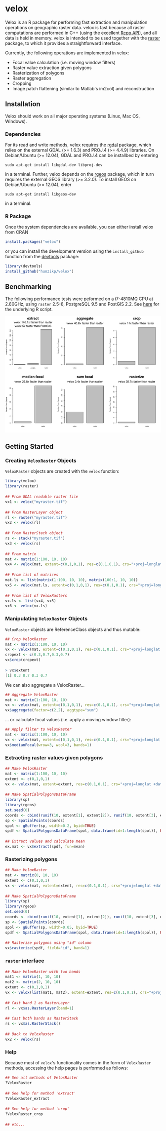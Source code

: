 # velox

Velox is an R package for performing fast extraction and manipulation operations on geographic raster data. velox is fast because all raster computations are performed in C++ (using the excellent [Rcpp API](http://www.rcpp.org/)), and all data is held in memory. velox is intended to be used together with the [raster](https://cran.r-project.org/package=raster) package, to which it provides a straightforward interface.

Currently, the following operations are implemented in velox:
+ Focal value calculation (i.e. moving window filters)
+ Raster value extraction given polygons
+ Rasterization of polygons
+ Raster aggregation
+ Cropping
+ Image patch flattening (similar to Matlab's im2col) and reconstruction


## Installation

Velox should work on all major operating systems (Linux, Mac OS, Windows).

### Dependencies

For its read and write methods, velox requires the [rgdal](https://cran.r-project.org/package=rgdal) package, which relies on the external
GDAL (>= 1.6.3) and PROJ.4 (>= 4.4.9) libraries. 
On Debian/Ubuntu (>= 12.04), GDAL and PROJ.4 can be installbed by entering
```shell
sudo apt-get install libgdal-dev libproj-dev
```
in a terminal.
Further, velox depends on the [rgeos](https://cran.r-project.org/package=rgeos) package, which in turn requires the external GEOS library (>= 3.2.0).
To install GEOS on Debian/Ubuntu (>= 12.04), enter
```shell
sudo apt-get install libgeos-dev
```
in a terminal.

### R Package
Once the system dependencies are available, you can either install velox from CRAN
```R
install.packages("velox")
```
or you can install the development version using the `install_github` function from the [devtools](https://cran.r-project.org/package=devtools) package:
```R
library(devtools)
install_github("hunzikp/velox")
```


## Benchmarking

The following performance tests were peformed on a i7-4810MQ CPU at 2.80GHz, using `raster` 2.5-8, PostgreSQL 9.5 and PostGIS 2.2.
See [here](vignettes/benchmarking.R) for the underlying R script.

![](vignettes/benchmark.png "velox benchmark")


## Getting Started

### Creating `VeloxRaster` Objects

`VeloxRaster` objects are created with the `velox` function:
```R
library(velox)
library(raster)

## From GDAL readable raster file
vx1 <- velox("myraster.tif")

## From RasterLayer object
rl <- raster("myraster.tif")
vx2 <- velox(rl)

## From RasterStack object
rs <- stack("myraster.tif")
vx3 <- velox(rs)

## From matrix
mat <- matrix(1:100, 10, 10)
vx4 <- velox(mat, extent=c(0,1,0,1), res=c(0.1,0.1), crs="+proj=longlat +datum=WGS84 +no_defs")

## From list of matrices
mat.ls <- list(matrix(1:100, 10, 10), matrix(100:1, 10, 10))
vx5 <- velox(mat.ls, extent=c(0,1,0,1), res=c(0.1,0.1), crs="+proj=longlat +datum=WGS84 +no_defs")

## From list of VeloxRasters
vx.ls <- list(vx4, vx5)
vx6 <- velox(vx.ls)
```

### Manipulating `VeloxRaster` Objects

`VeloxRaster` objects are ReferenceClass objects and thus mutable:
```R
## Crop VeloxRaster
mat <- matrix(1:100, 10, 10)
vx <- velox(mat, extent=c(0,1,0,1), res=c(0.1,0.1), crs="+proj=longlat +datum=WGS84 +no_defs")
cropext <- c(0.3,0.7,0.3,0.7)
vx$crop(cropext)

> vx$extent
[1] 0.3 0.7 0.3 0.7
```
We can also aggregate a VeloxRaster...
```R
## Aggregate VeloxRaster
mat <- matrix(1:100, 10, 10)
vx <- velox(mat, extent=c(0,1,0,1), res=c(0.1,0.1), crs="+proj=longlat +datum=WGS84 +no_defs")
vx$aggregate(factor=c(2,2), aggtype="sum")
```
... or calculate focal values (i.e. apply a moving window filter):
```R
## Apply filter to VeloxRaster
mat <- matrix(1:100, 10, 10)
vx <- velox(mat, extent=c(0,1,0,1), res=c(0.1,0.1), crs="+proj=longlat +datum=WGS84 +no_defs")
vx$medianFocal(wrow=3, wcol=3, bands=1)
```

### Extracting raster values given polygons

```R
## Make VeloxRaster
mat <- matrix(1:100, 10, 10)
extent <- c(0,1,0,1)
vx <- velox(mat, extent=extent, res=c(0.1,0.1), crs="+proj=longlat +datum=WGS84 +no_defs")

## Make SpatialPolygonsDataFrame
library(sp)
library(rgeos)
set.seed(0)
coords <- cbind(runif(10, extent[1], extent[2]), runif(10, extent[3], extent[4]))
sp <- SpatialPoints(coords)
spol <- gBuffer(sp, width=0.2, byid=TRUE)
spdf <- SpatialPolygonsDataFrame(spol, data.frame(id=1:length(spol)), FALSE)

## Extract values and calculate mean
ex.mat <- vx$extract(spdf, fun=mean)
```

### Rasterizing polygons

```R
## Make VeloxRaster
mat <- matrix(0, 10, 10)
extent <- c(0,1,0,1)
vx <- velox(mat, extent=extent, res=c(0.1,0.1), crs="+proj=longlat +datum=WGS84 +no_defs")

## Make SpatialPolygonsDataFrame
library(sp)
library(rgeos)
set.seed(0)
coords <- cbind(runif(10, extent[1], extent[2]), runif(10, extent[3], extent[4]))
sp <- SpatialPoints(coords)
spol <- gBuffer(sp, width=0.05, byid=TRUE)
spdf <- SpatialPolygonsDataFrame(spol, data.frame(id=1:length(spol)), FALSE)

## Rasterize polygons using "id" column
vx$rasterize(spdf, field="id", band=1)
```

### `raster` interface

```R
## Make VeloxRaster with two bands
mat1 <- matrix(1, 10, 10)
mat2 <- matrix(2, 10, 10)
extent <- c(0,1,0,1)
vx <- velox(list(mat1, mat2), extent=extent, res=c(0.1,0.1), crs="+proj=longlat +datum=WGS84 +no_defs")

## Cast band 1 as RasterLayer
rl <- vx$as.RasterLayer(band=1)

## Cast both bands as RasterStack
rs <- vx$as.RasterStack()

## Back to VeloxRaster
vx2 <- velox(rs)
```

### Help

Because most of `velox`'s functionality comes in the form of `VeloxRaster` methods, accessing the help pages is performed as follows:

```R
## See all methods of VeloxRaster
?VeloxRaster

## See help for method 'extract'
?VeloxRaster_extract

## See help for method 'crop'
?VeloxRaster_crop

## etc...
```





